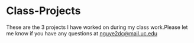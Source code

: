 # Class-Projects
These are the 3 projects I have worked on during my class work.Please let me know if you have any questions at nguye2dc@mail.uc.edu
